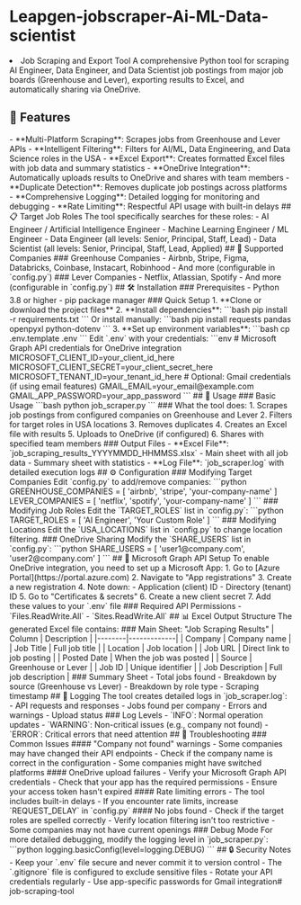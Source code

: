 <h1> Leapgen-jobscraper-Ai-ML-Data-scientist
</h1> 
<li> Job Scraping and Export Tool A comprehensive Python tool for scraping AI Engineer, Data Engineer, and Data Scientist job postings from major job boards (Greenhouse and Lever), exporting results to Excel, and automatically sharing via OneDrive. </li>
<h2> 🎯 Features </h2> - 
  **Multi-Platform Scraping**: Scrapes jobs from Greenhouse and Lever APIs - **Intelligent Filtering**: Filters for AI/ML, Data Engineering, and Data Science roles in the USA - **Excel Export**: Creates formatted Excel files with job data and summary statistics - **OneDrive Integration**: Automatically uploads results to OneDrive and shares with team members - **Duplicate Detection**: Removes duplicate job postings across platforms - **Comprehensive Logging**: Detailed logging for monitoring and debugging - **Rate Limiting**: Respectful API usage with built-in delays ## 📋 Target Job Roles The tool specifically searches for these roles: - AI Engineer / Artificial Intelligence Engineer - Machine Learning Engineer / ML Engineer - Data Engineer (all levels: Senior, Principal, Staff, Lead) - Data Scientist (all levels: Senior, Principal, Staff, Lead, Applied) ## 🏢 Supported Companies ### Greenhouse Companies - Airbnb, Stripe, Figma, Databricks, Coinbase, Instacart, Robinhood - And more (configurable in `config.py`) ### Lever Companies - Netflix, Atlassian, Spotify - And more (configurable in `config.py`) ## 🛠️ Installation ### Prerequisites - Python 3.8 or higher - pip package manager ### Quick Setup 1. **Clone or download the project files** 2. **Install dependencies**: ```bash pip install -r requirements.txt ``` Or install manually: ```bash pip install requests pandas openpyxl python-dotenv ``` 3. **Set up environment variables**: ```bash cp .env.template .env ``` Edit `.env` with your credentials: ```env # Microsoft Graph API credentials for OneDrive integration MICROSOFT_CLIENT_ID=your_client_id_here MICROSOFT_CLIENT_SECRET=your_client_secret_here MICROSOFT_TENANT_ID=your_tenant_id_here # Optional: Gmail credentials (if using email features) GMAIL_EMAIL=your_email@example.com GMAIL_APP_PASSWORD=your_app_password ``` ## 🚀 Usage ### Basic Usage ```bash python job_scraper.py ``` ### What the tool does: 1. Scrapes job postings from configured companies on Greenhouse and Lever 2. Filters for target roles in USA locations 3. Removes duplicates 4. Creates an Excel file with results 5. Uploads to OneDrive (if configured) 6. Shares with specified team members ### Output Files - **Excel File**: `job_scraping_results_YYYYMMDD_HHMMSS.xlsx` - Main sheet with all job data - Summary sheet with statistics - **Log File**: `job_scraper.log` with detailed execution logs ## ⚙️ Configuration ### Modifying Target Companies Edit `config.py` to add/remove companies: ```python GREENHOUSE_COMPANIES = [ 'airbnb', 'stripe', 'your-company-name' ] LEVER_COMPANIES = [ 'netflix', 'spotify', 'your-company-name' ] ``` ### Modifying Job Roles Edit the `TARGET_ROLES` list in `config.py`: ```python TARGET_ROLES = [ 'AI Engineer', 'Your Custom Role' ] ``` ### Modifying Locations Edit the `USA_LOCATIONS` list in `config.py` to change location filtering. ### OneDrive Sharing Modify the `SHARE_USERS` list in `config.py`: ```python SHARE_USERS = [ 'user1@company.com', 'user2@company.com' ] ``` ## 🔧 Microsoft Graph API Setup To enable OneDrive integration, you need to set up a Microsoft App: 1. Go to [Azure Portal](https://portal.azure.com) 2. Navigate to "App registrations" 3. Create a new registration 4. Note down: - Application (client) ID - Directory (tenant) ID 5. Go to "Certificates & secrets" 6. Create a new client secret 7. Add these values to your `.env` file ### Required API Permissions - `Files.ReadWrite.All` - `Sites.ReadWrite.All` ## 📊 Excel Output Structure The generated Excel file contains: ### Main Sheet: "Job Scraping Results" | Column | Description | |--------|-------------| | Company | Company name | | Job Title | Full job title | | Location | Job location | | Job URL | Direct link to job posting | | Posted Date | When the job was posted | | Source | Greenhouse or Lever | | Job ID | Unique identifier | | Job Description | Full job description | ### Summary Sheet - Total jobs found - Breakdown by source (Greenhouse vs Lever) - Breakdown by role type - Scraping timestamp ## 📝 Logging The tool creates detailed logs in `job_scraper.log`: - API requests and responses - Jobs found per company - Errors and warnings - Upload status ### Log Levels - `INFO`: Normal operation updates - `WARNING`: Non-critical issues (e.g., company not found) - `ERROR`: Critical errors that need attention ## 🚨 Troubleshooting ### Common Issues #### "Company not found" warnings - Some companies may have changed their API endpoints - Check if the company name is correct in the configuration - Some companies might have switched platforms #### OneDrive upload failures - Verify your Microsoft Graph API credentials - Check that your app has the required permissions - Ensure your access token hasn't expired #### Rate limiting errors - The tool includes built-in delays - If you encounter rate limits, increase `REQUEST_DELAY` in `config.py` #### No jobs found - Check if the target roles are spelled correctly - Verify location filtering isn't too restrictive - Some companies may not have current openings ### Debug Mode For more detailed debugging, modify the logging level in `job_scraper.py`: ```python logging.basicConfig(level=logging.DEBUG) ``` ## 🔒 Security Notes - Keep your `.env` file secure and never commit it to version control - The `.gitignore` file is configured to exclude sensitive files - Rotate your API credentials regularly - Use app-specific passwords for Gmail integration# job-scraping-tool </li> 
